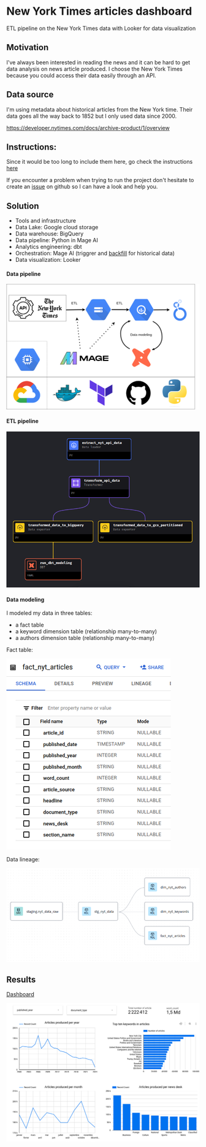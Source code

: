# New York Times articles dashboard
ETL pipeline on the New York Times data with Looker for data visualization

## Motivation
I've always been interested in reading the news and it can be hard to get data analysis on news article produced.
I choose the New York Times because you could access their data easily through an API.

## Data source

I'm using metadata about historical articles from the New York time. Their data goes all the way back to 1852 but I only used data since 2000.

https://developer.nytimes.com/docs/archive-product/1/overview


## Instructions:

Since it would be too long to include them here, go check the instructions [here](./RUN_PROJECT.md)

If you encounter a problem when trying to run the project don't hesitate to create an [issue](https://github.com/max-lutz/nyt_articles_analytics_dashboard/issues) on github so I can have a look and help you.

## Solution

- Tools and infrastructure
- Data Lake: Google cloud storage
- Data warehouse: BigQuery
- Data pipeline: Python in Mage AI
- Analytics engineering: dbt
- Orchestration: Mage AI (triggrer and [backfill](./images/backfill.png) for historical data)
- Data visualization: Looker

#### Data pipeline

![diagram](./diagrams/infrastructure.png "Diagram")


#### ETL pipeline

![diagram](./images/ETL_pipeline.png "Diagram")

#### Data modeling

I modeled my data in three tables:
- a fact table
- a keyword dimension table (relationship many-to-many)
- a authors dimension table (relationship many-to-many)


Fact table: 

![diagram](./images/fact_table.png "Diagram")


Data lineage:

![diagram](./images/data_lineage.png "Diagram")



## Results
[Dashboard](https://lookerstudio.google.com/reporting/46e544c3-9e40-49d3-9da5-e9075f72631c)

![Dashboard](./images/dashboard.png)
